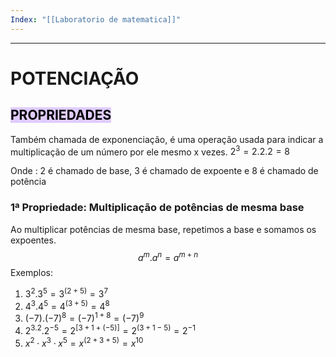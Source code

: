 ```yaml
---
Index: "[[Laboratorio de matematica]]"
---
```

---
# POTENCIAÇÃO
## <mark style="background: #D2B3FFA6;">PROPRIEDADES</mark>

Também chamada de exponenciação, é uma operação usada para indicar a multiplicação de um número por ele mesmo x vezes.
$2^3 = 2.2.2 = 8$

Onde : 2 é chamado de base, 3 é chamado de expoente e 8 é chamado de potência

### 1ª Propriedade: Multiplicação de potências de mesma base

Ao multiplicar potências de mesma base, repetimos a base e somamos os expoentes.
$$ a^m.a^n = a^{m+n} $$
Exemplos:
1) $3^2 . 3^5 = 3^{(2+5)} = 3^7$ 
2) $4^3 . 4^5 = 4^{{(3+5)}}=4^8$
3) $(-7).(-7)^8 = (-7)^{1+8} = (-7)^9$
4) $2^3.2.2^{-5}=2^{[3+1+(-5)]}=2^{(3+1-5)}=2^{-1}$
5) $x^2 \cdot x^3 \cdot x^5 = x^{(2+3+5)} = x^{10}$
